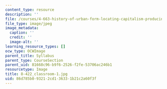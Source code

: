 ```yaml
---
content_type: resource
description: ''
file: /courses/4-663-history-of-urban-form-locating-capitalism-producing-early-modern-cities-and-objects-spring-2014/86d785b093212cd136331b21c2a60f3f_8-422_classroom-1.jpg
file_type: image/jpeg
image_metadata:
  caption: ''
  credit: ''
  image-alt: ''
learning_resource_types: []
ocw_type: OCWImage
parent_title: Syllabus
parent_type: CourseSection
parent_uid: 81668c96-b9f6-2526-f2fe-53706ac246b1
resourcetype: Image
title: 8-422_classroom-1.jpg
uid: 86d785b0-9321-2cd1-3633-1b21c2a60f3f
---
```

